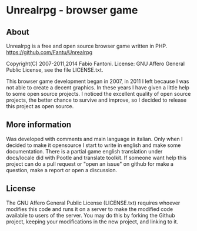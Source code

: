 Unrealrpg - browser game
========================

About
-----

Unrealrpg is a free and open source browser game written in PHP.
https://github.com/Fantu/Unrealrpg

   Copyright(C) 2007-2011,2014 Fabio Fantoni.
   License: GNU Affero General Public License, see the file LICENSE.txt.

This browser game development began in 2007, in 2011 I left because I was
not able to create a decent graphics.
In these years I have given a little help to some open source projects.
I noticed the excellent quality of open source projects, the better chance
to survive and improve, so I decided to release this project as open source.


More information
----------------

Was developed with comments and main language in italian.
Only when I decided to make it opensource I start to write in english
and make some documentation.
There is a partial game english translation under docs/locale did with
Pootle and translate toolkit.
If someone want help this project can do a pull request or "open an issue"
on github for make a question, make a report or open a discussion.


License
-------

The GNU Affero General Public License (LICENSE.txt) requires whoever
modifies this code and runs it on a server to make the modified code
available to users of the server.  You may do this by forking the
Github project, keeping your modifications in the new project, and
linking to it.
